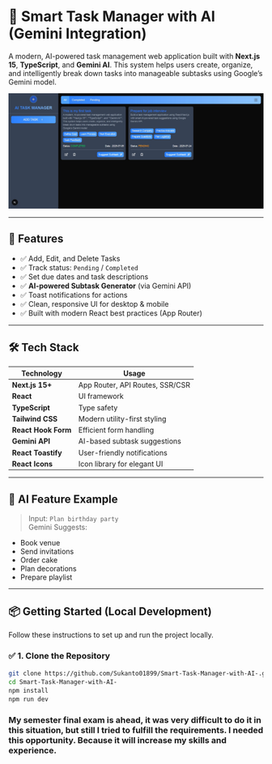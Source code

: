 # 🧠 Smart Task Manager with AI (Gemini Integration)

A modern, AI-powered task management web application built with **Next.js 15**, **TypeScript**, and **Gemini AI**. This system helps users create, organize, and intelligently break down tasks into manageable subtasks using Google’s Gemini model.

![AI Task Manager Screenshot](./public/cover.png) 

---

## 🚀 Features

- ✅ Add, Edit, and Delete Tasks
- ✅ Track status: `Pending` / `Completed`
- ✅ Set due dates and task descriptions
- ✅ **AI-powered Subtask Generator** (via Gemini API)
- ✅ Toast notifications for actions
- ✅ Clean, responsive UI for desktop & mobile
- ✅ Built with modern React best practices (App Router)

---

## 🛠️ Tech Stack

| Technology       | Usage                                      |
|------------------|---------------------------------------------|
| **Next.js 15+**  | App Router, API Routes, SSR/CSR             |
| **React**        | UI framework                                |
| **TypeScript**   | Type safety                                 |
| **Tailwind CSS** | Modern utility-first styling                |
| **React Hook Form** | Efficient form handling                 |
| **Gemini API**   | AI-based subtask suggestions                |
| **React Toastify** | User-friendly notifications              |
| **React Icons**  | Icon library for elegant UI                |

---

## 📸 AI Feature Example

> Input: `Plan birthday party`  
> Gemini Suggests:
- Book venue
- Send invitations
- Order cake
- Plan decorations
- Prepare playlist

---

## 📦 Getting Started (Local Development)

Follow these instructions to set up and run the project locally.

### ✅ 1. Clone the Repository

```bash
git clone https://github.com/Sukanto01899/Smart-Task-Manager-with-AI-.git
cd Smart-Task-Manager-with-AI-
npm install
npm run dev
```

### My semester final exam is ahead, it was very difficult to do it in this situation, but still I tried to fulfill the requirements. I needed this opportunity. Because it will increase my skills and experience.
